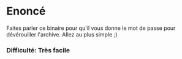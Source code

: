 # Enoncé
Faites parler ce binaire pour qu'il vous donne le mot de passe pour dévérouiller l'archive. Allez au plus simple ;)

### Difficulté: Très facile